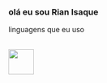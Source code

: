 ### olá eu sou Rian Isaque 

linguagens que eu uso
<div style="display: inline_block"><br/>
 <img src="https://cdn.jsdelivr.net/gh/devicons/icons/c/c-original.svg" width="50" />
</div>
